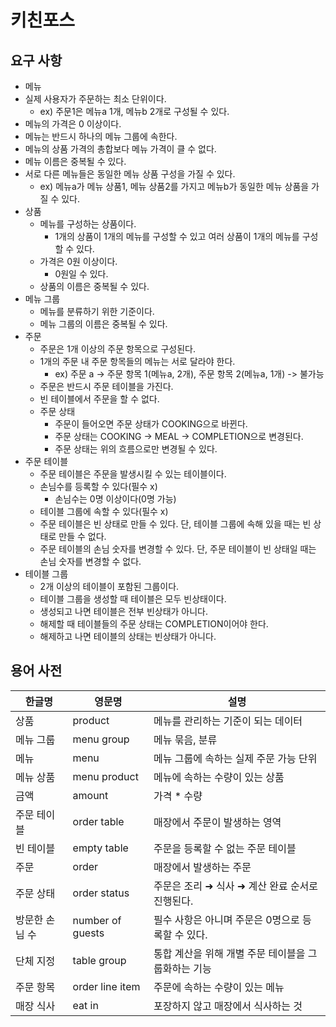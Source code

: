# 키친포스

## 요구 사항
-  메뉴
  - 실제 사용자가 주문하는 최소 단위이다.
    - ex) 주문1은 메뉴a 1개, 메뉴b 2개로 구성될 수 있다. 
  - 메뉴의 가격은 0 이상이다. 
  - 메뉴는 반드시 하나의 메뉴 그룹에 속한다.
  - 메뉴의 상품 가격의 총합보다 메뉴 가격이 클 수 없다.
  - 메뉴 이름은 중복될 수 있다. 
  - 서로 다른 메뉴들은 동일한 메뉴 상품 구성을 가질 수 있다.
    - ex) 메뉴a가 메뉴 상품1, 메뉴 상품2를 가지고 메뉴b가 동일한 메뉴 상품을 가질 수 있다. 
- 상품
  - 메뉴를 구성하는 상품이다. 
    - 1개의 상품이 1개의 메뉴를 구성할 수 있고 여러 상품이 1개의 메뉴를 구성할 수 있다.
  - 가격은 0원 이상이다. 
    - 0원일 수 있다. 
  - 상품의 이름은 중복될 수 있다. 
- 메뉴 그룹
  - 메뉴를 분류하기 위한 기준이다. 
  - 메뉴 그룹의 이름은 중복될 수 있다. 
- 주문 
  - 주문은 1개 이상의 주문 항목으로 구성된다. 
  - 1개의 주문 내 주문 항목들의 메뉴는 서로 달라야 한다. 
    - ex) 주문 a -> 주문 항목 1(메뉴a, 2개), 주문 항목 2(메뉴a, 1개) -> 불가능
  - 주문은 반드시 주문 테이블을 가진다. 
  - 빈 테이블에서 주문을 할 수 없다. 
  - 주문 상태
    - 주문이 들어오면 주문 상태가 COOKING으로 바뀐다.
    - 주문 상태는 COOKING -> MEAL -> COMPLETION으로 변경된다. 
    - 주문 상태는 위의 흐름으로만 변경될 수 있다.  
- 주문 테이블
  - 주문 테이블은 주문을 발생시킬 수 있는 테이블이다. 
  - 손님수를 등록할 수 있다(필수 x)
    - 손님수는 0명 이상이다(0명 가능)
  - 테이블 그룹에 속할 수 있다(필수 x)
  - 주문 테이블은 빈 상태로 만들 수 있다. 단, 테이블 그룹에 속해 있을 때는 빈 상태로 만들 수 없다. 
  - 주문 테이블의 손님 숫자를 변경할 수 있다. 단, 주문 테이블이 빈 상태일 때는 손님 숫자를 변경할 수 없다. 
- 테이블 그룹
  - 2개 이상의 테이블이 포함된 그룹이다. 
  - 테이블 그룹을 생성할 때 테이블은 모두 빈상태이다. 
  - 생성되고 나면 테이블은 전부 빈상태가 아니다. 
  - 해제할 때 테이블들의 주문 상태는 COMPLETION이어야 한다.
  - 해제하고 나면 테이블의 상태는 빈상태가 아니다. 


## 용어 사전

| 한글명 | 영문명 | 설명 |
| --- | --- | --- |
| 상품 | product | 메뉴를 관리하는 기준이 되는 데이터 |
| 메뉴 그룹 | menu group | 메뉴 묶음, 분류 |
| 메뉴 | menu | 메뉴 그룹에 속하는 실제 주문 가능 단위 |
| 메뉴 상품 | menu product | 메뉴에 속하는 수량이 있는 상품 |
| 금액 | amount | 가격 * 수량 |
| 주문 테이블 | order table | 매장에서 주문이 발생하는 영역 |
| 빈 테이블 | empty table | 주문을 등록할 수 없는 주문 테이블 |
| 주문 | order | 매장에서 발생하는 주문 |
| 주문 상태 | order status | 주문은 조리 ➜ 식사 ➜ 계산 완료 순서로 진행된다. |
| 방문한 손님 수 | number of guests | 필수 사항은 아니며 주문은 0명으로 등록할 수 있다. |
| 단체 지정 | table group | 통합 계산을 위해 개별 주문 테이블을 그룹화하는 기능 |
| 주문 항목 | order line item | 주문에 속하는 수량이 있는 메뉴 |
| 매장 식사 | eat in | 포장하지 않고 매장에서 식사하는 것 |
